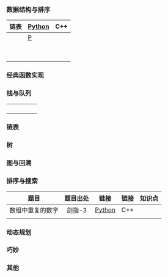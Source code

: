 

### 数据结构与排序

| 链表 | [Python](./LeetCode/198-%E6%89%93%E5%AE%B6%E5%8A%AB%E8%88%8D/rob.py) | C++  |
| :--: | ------------------------------------------------------------ | ---- |
|      | [P](./LeetCode/198-%E6%89%93%E5%AE%B6%E5%8A%AB%E8%88%8D/rob.py) |      |
|      |                                                              |      |
|      |                                                              |      |
|      |                                                              |      |
|      |                                                              |      |
|      |                                                              |      |
|      |                                                              |      |
|      |                                                              |      |
|      |                                                              |      |



### 经典函数实现

### 栈与队列

|      |      |      |      |      |
| ---- | ---- | ---- | ---- | ---- |
|      |      |      |      |      |
|      |      |      |      |      |
|      |      |      |      |      |
|      |      |      |      |      |



### 链表
### 树
### 图与回溯
### 排序与搜索



|       题目       | 题目出处 |                          链接                           | 链接 | 知识点 |
| :--------------: | :------: | :-----------------------------------------------------: | :--: | :----: |
| 数组中重复的数字 |  剑指-3  | [Python](.\剑指offer\3-数组中重复的数字\duplication.py) | C++  |        |
|                  |          |                                                         |      |        |



### 动态规划
### 巧妙
### 其他
